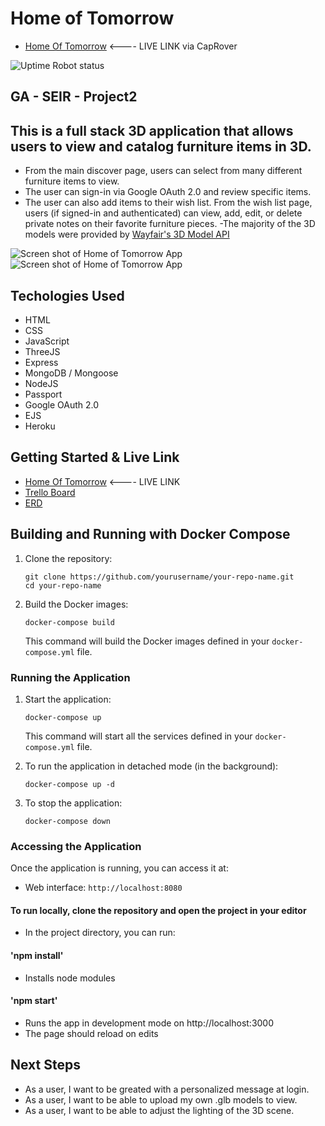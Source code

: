 # Home of Tomorrow 

* [Home Of Tomorrow](http://final-project.dev.markfrazier.lol/) <---- LIVE LINK via CapRover

![Uptime Robot status](https://img.shields.io/uptimerobot/status/m797785131-d3e90994ef458d4edfd3f05b)

## GA - SEIR - Project2
 
## This is a full stack 3D application that allows users to view and catalog furniture items in 3D.
- From the main discover page, users can select from many different furniture items to view.
- The user can sign-in via Google OAuth 2.0 and review specific items.
- The user can also add items to their wish list. From the wish list page,
 users (if signed-in and authenticated) can view, add, edit, or delete private notes on their favorite furniture pieces.
 -The majority of the 3D models were provided by [Wayfair's 3D Model API](https://documenter.getpostman.com/view/427064/RWgqVK43)


![Screen shot of Home of Tomorrow App](https://imgur.com/70sWA3K.png)
![Screen shot of Home of Tomorrow App](https://imgur.com/C2ycdf2.png)


## Techologies Used
* HTML
* CSS
* JavaScript
* ThreeJS
* Express
* MongoDB / Mongoose
* NodeJS
* Passport
* Google OAuth 2.0
* EJS
* Heroku

## Getting Started & Live Link
* [Home Of Tomorrow](https://home-of-tomorrow.herokuapp.com) <---- LIVE LINK
* [Trello Board](https://trello.com/b/ai5evKql/gaseiproject2)
* [ERD](https://lucid.app/lucidchart/20c3bcd7-1084-4348-adc8-76bb99e38169/edit?invitationId=inv_eb006ed0-f1b1-4447-8f98-093c4e5d0c2b)

## Building and Running with Docker Compose

1. Clone the repository:
   ```
   git clone https://github.com/yourusername/your-repo-name.git
   cd your-repo-name
   ```

2. Build the Docker images:
   ```
   docker-compose build
   ```

   This command will build the Docker images defined in your `docker-compose.yml` file.

### Running the Application

1. Start the application:
   ```
   docker-compose up
   ```

   This command will start all the services defined in your `docker-compose.yml` file.

2. To run the application in detached mode (in the background):
   ```
   docker-compose up -d
   ```

3. To stop the application:
   ```
   docker-compose down
   ```

### Accessing the Application

Once the application is running, you can access it at:

- Web interface: `http://localhost:8080`


 
#### To run locally, clone the repository and open the project in your editor
* In the project directory, you can run:
#### 'npm install'
* Installs node modules
#### 'npm start'
* Runs the app in development mode on http://localhost:3000
* The page should reload on edits

## Next Steps
* As a user, I want to be greated with a personalized message at login.
* As a user, I want to be able to upload my own .glb models to view.
* As a user, I want to be able to adjust the lighting of the 3D scene.
 
